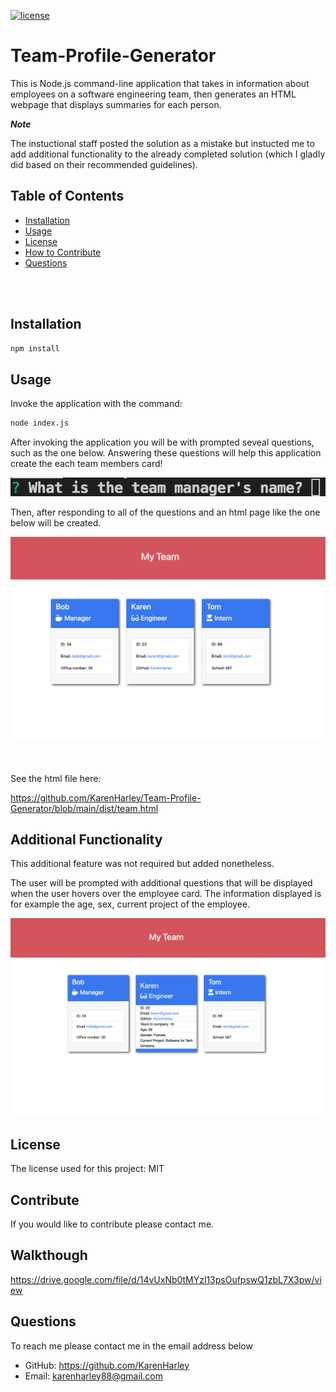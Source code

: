 [![license](https://img.shields.io/github/license/DAVFoundation/captain-n3m0.svg?style=flat-square)](https://github.com/DAVFoundation/captain-n3m0/blob/master/LICENSE)

# Team-Profile-Generator
This is Node.js command-line application that takes in information about employees on a software engineering team, then generates an HTML webpage that displays summaries for each person. 

***Note***

The instuctional staff posted the solution as a mistake but instucted me to add additional functionality to the already completed solution (which I gladly did based on their recommended guidelines).

   ## Table of Contents 

  - [Installation](#installation)
  - [Usage](#usage)
  - [License](#license)
  - [How to Contribute](#contribute)
  - [Questions](#questions)

<br/>
<br/>
  
  ## Installation
  ```zsh
  npm install
  ```
  ## Usage
  Invoke the application with the command: 
  ```zsh
 node index.js
  ```
  After invoking the application you will be with prompted seveal questions, such as the one below. Answering these questions will help this application create the each team members card! 


<p align="center">
  <img src="./pics/question.png" alt="question">
</p>
  

 Then, after responding to all of the questions and an html page like the one below will be created.


   ![Final product](./pics/website.png)
 
 <br/>
<br/>
   See the html file here:

 https://github.com/KarenHarley/Team-Profile-Generator/blob/main/dist/team.html





## Additional Functionality

This additional feature was not required but added nonetheless.

The user will be prompted with additional questions that will be displayed when the user hovers over the employee card. The information displayed is for example the age, sex, current project of the employee.

![Final product](./pics/hover.png)

  ## License
  The license used for this project: MIT
  ## Contribute
  If you would like to contribute please contact me.
  ## Walkthough
  https://drive.google.com/file/d/14vUxNb0tMYzl13psOufpswQ1zbL7X3pw/view
  ## Questions
  To reach me please contact me in the email address below

  - GitHub: https://github.com/KarenHarley
  - Email: karenharley88@gmail.com
    
    
  
